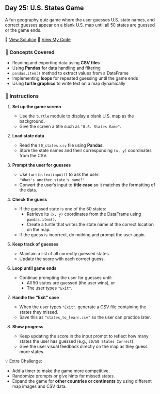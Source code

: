 ## Day 25: U.S. States Game  
A fun geography quiz game where the user guesses U.S. state names, and correct guesses appear on a blank U.S. map until all 50 states are guessed or the game ends.  

📄 [View Solution](solution/solution.py) 📄 [View My Code](my_code/d25.py) 

### 🧠 Concepts Covered
- Reading and exporting data using **CSV files**  
- Using **Pandas** for data handling and filtering  
- `pandas.item()` method to extract values from a DataFrame  
- Implementing **loops** for repeated guessing until the game ends  
- Using **turtle graphics** to write text on a map dynamically  

### 📝 Instructions
1. **Set up the game screen**  
   - Use the `turtle` module to display a blank U.S. map as the background.  
   - Give the screen a title such as `"U.S. States Game"`.  

2. **Load state data**  
   - Read the `50_states.csv` file using **Pandas**.  
   - Store the state names and their corresponding `(x, y)` coordinates from the CSV.  

3. **Prompt the user for guesses**  
   - Use `turtle.textinput()` to ask the user:  
     `"What's another state's name?"`.  
   - Convert the user’s input to **title case** so it matches the formatting of the data.  

4. **Check the guess**  
   - If the guessed state is one of the 50 states:  
     - Retrieve its `(x, y)` coordinates from the DataFrame using `pandas.item()`.  
     - Create a turtle that writes the state name at the correct location on the map.  
   - If the guess is incorrect, do nothing and prompt the user again.  

5. **Keep track of guesses**  
   - Maintain a list of all correctly guessed states.  
   - Update the score with each correct guess.  

6. **Loop until game ends**  
   - Continue prompting the user for guesses until:  
     - All 50 states are guessed (the user wins), or  
     - The user types `"Exit"`.  

7. **Handle the “Exit” case**  
   - When the user types `"Exit"`, generate a CSV file containing the states they missed.  
   - Save this as `"states_to_learn.csv"` so the user can practice later.  

8. **Show progress**  
   - Keep updating the score in the input prompt to reflect how many states the user has guessed (e.g., `20/50 States Correct`).  
   - Give the user visual feedback directly on the map as they guess more states.  

💡 Extra Challenge:  
- Add a timer to make the game more competitive.  
- Randomize prompts or give hints for missed states.  
- Expand the game for **other countries or continents** by using different map images and CSV data.  
